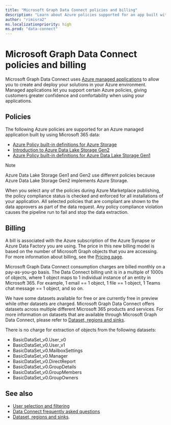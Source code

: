 ```yaml
---
title: "Microsoft Graph Data Connect policies and billing"
description: "Learn about Azure policies supported for an app built with Microsoft 365 data and the bill associated with the Azure Synapse or Azure Data Factory you are using."
author: "rimisra2"
ms.localizationpriority: high
ms.prod: "data-connect"
---
```


# Microsoft Graph Data Connect policies and billing

Microsoft Graph Data Connect uses [Azure managed applications](/azure/managed-applications/overview) to allow you to create and deploy your solutions in your Azure environment. Managed applications let you support certain Azure policies, giving customers greater confidence and comfortability when using your applications.

## Policies

The following Azure policies are supported for an Azure managed application built by using Microsoft 365 data:

- [Azure Policy built-in definitions for Azure Storage](/azure/storage/common/policy-reference)
- [Introduction to Azure Data Lake Storage Gen2](/azure/storage/blobs/data-lake-storage-introduction)
- [Azure Policy built-in definitions for Azure Data Lake Storage Gen1](/azure/data-lake-store/policy-reference)

> [!NOTE]
> Azure Data Lake Storage Gen1 and Gen2 use different policies because Azure Data Lake Storage Gen2 implements Azure Storage.

When you select any of the policies during Azure Marketplace publishing, the policy compliance status is checked and enforced for all installations of your application. All selected policies that are compliant are shown to the data approvers as part of the data request. Any policy compliance violation causes the pipeline run to fail and stop the data extraction.

## Billing

A bill is associated with the Azure subscription of the Azure Synapse or Azure Data Factory you are using. The price in this new billing model is based on the number of Microsoft Graph objects that you are accessing. For more information about billing, see the [Pricing page](https://azure.microsoft.com/pricing/details/graph-data-connect/).

Microsoft Graph Data Connect consumption charges are billed monthly on a pay-as-you-go basis. The Data Connect billing unit is in a multiple of 1000s of objects, where 1 object maps to 1 individual instance of an entity in Microsoft 365. For example, 1 email == 1 object, 1 file == 1 object, 1 Teams chat message == 1 object, and so on. 

We have some datasets available for free or are currently free in preview while other datasets are charged. Microsoft Graph Data Connect offers datasets across multiple different Microsoft 365 products and services. For more information on datasets that are available through Microsoft Graph Data Connect, please refer to [Dataset, regions and sinks](/concepts/data-connect-datasets.md#datasets).

There is no charge for extraction of objects from the following datasets:
- BasicDataSet_v0.User_v0
- BasicDataSet_v0.User_v1
- BasicDataSet_v0.MailboxSettings
- BasicDataSet_v0.Manager
- BasicDataSet_v0.DirectReport
- BasicDataSet_v0.GroupDetails
- BasicDataSet_v0.GroupMembers
- BasicDataSet_v0.GroupOwners


## See also

- [User selection and filtering](data-connect-filtering.md)
- [Data Connect frequently asked questions](data-connect-faq.md)
- [Dataset, regions and sinks](/concepts/data-connect-datasets.md#datasets).
